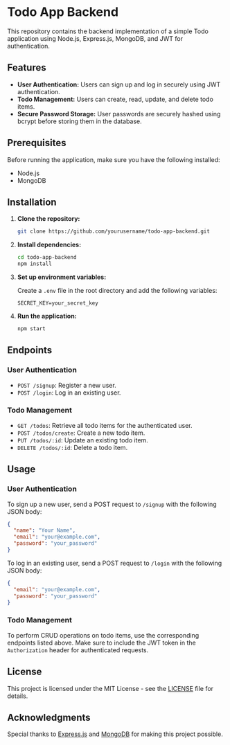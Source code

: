 # Todo App Backend

This repository contains the backend implementation of a simple Todo application using Node.js, Express.js, MongoDB, and JWT for authentication.

## Features

- **User Authentication:** Users can sign up and log in securely using JWT authentication.
- **Todo Management:** Users can create, read, update, and delete todo items.
- **Secure Password Storage:** User passwords are securely hashed using bcrypt before storing them in the database.

## Prerequisites

Before running the application, make sure you have the following installed:

- Node.js
- MongoDB

## Installation

1. **Clone the repository:**

   ```bash
   git clone https://github.com/yourusername/todo-app-backend.git
   ```

2. **Install dependencies:**

   ```bash
   cd todo-app-backend
   npm install
   ```

3. **Set up environment variables:**

   Create a `.env` file in the root directory and add the following variables:

   ```
   SECRET_KEY=your_secret_key
   ```

4. **Run the application:**

   ```bash
   npm start
   ```

## Endpoints

### User Authentication

- `POST /signup`: Register a new user.
- `POST /login`: Log in an existing user.

### Todo Management

- `GET /todos`: Retrieve all todo items for the authenticated user.
- `POST /todos/create`: Create a new todo item.
- `PUT /todos/:id`: Update an existing todo item.
- `DELETE /todos/:id`: Delete a todo item.

## Usage

### User Authentication

To sign up a new user, send a POST request to `/signup` with the following JSON body:

```json
{
  "name": "Your Name",
  "email": "your@example.com",
  "password": "your_password"
}
```

To log in an existing user, send a POST request to `/login` with the following JSON body:

```json
{
  "email": "your@example.com",
  "password": "your_password"
}
```

### Todo Management

To perform CRUD operations on todo items, use the corresponding endpoints listed above. Make sure to include the JWT token in the `Authorization` header for authenticated requests.


## License

This project is licensed under the MIT License - see the [LICENSE](LICENSE) file for details.

## Acknowledgments

Special thanks to [Express.js](https://expressjs.com/) and [MongoDB](https://www.mongodb.com/) for making this project possible.
